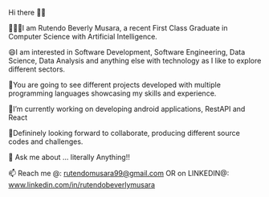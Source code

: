 Hi there 👋🏼

👩🏽‍🎓I am Rutendo Beverly Musara, a recent First Class Graduate in Computer Science with Artificial Intelligence. 

😄I am interested in Software Development, Software Engineering, Data Science, Data Analysis and anything else with technology as I like to explore different sectors. 

🔭You are going to see different projects developed with multiple programming languages showcasing my skills and experience.

🌱I’m currently working on developing android applications, RestAPI and React

👯Defininely looking forward to collaborate, producing different source codes and challenges. 

💬 Ask me about ... literally Anything!!

📫 Reach me @: rutendomusara99@gmail.com OR on LINKEDIN@: www.linkedin.com/in/rutendobeverlymusara 

